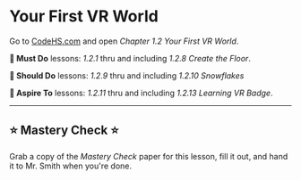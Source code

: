 # Your First VR World


Go to [CodeHS.com](https://www.codehs.com) and open _Chapter 1.2 Your First VR World_.

__🍎 Must Do__ lessons: _1.2.1_ thru and including _1.2.8 Create the Floor_.

__🥳 Should Do__ lessons: _1.2.9_ thru and including _1.2.10 Snowflakes_

__🤯 Aspire To__ lessons: _1.2.11_ thru and including _1.2.13 Learning VR Badge_.


---

## ⭐ Mastery Check ⭐
Grab a copy of the _Mastery Check_ paper for this lesson, fill it out, and hand it to Mr. Smith when you're done.
